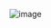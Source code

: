![image](https://github.com/phghiien/shop-JDBC/assets/109592003/f27b8774-0c52-4811-adf2-b837eafd65ff)
